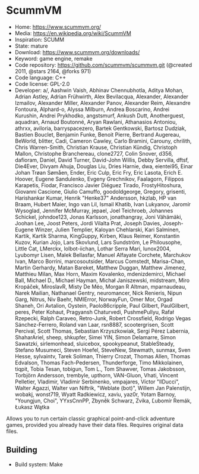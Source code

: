 # ScummVM

- Home: https://www.scummvm.org/
- Media: https://en.wikipedia.org/wiki/ScummVM
- Inspiration: SCUMM
- State: mature
- Download: https://www.scummvm.org/downloads/
- Keyword: game engine, remake
- Code repository: https://github.com/scummvm/scummvm.git (@created 2011, @stars 2164, @forks 971)
- Code language: C++
- Code license: GPL-2.0
- Developer: a/, Aashwin Vaish, Abhinav Chennubhotla, Aditya Mohan, Adrian Astley, Adrian Frühwirth, Alex Bevilacqua, Alexander, Alexander Izmailov, Alexander Miller, Alexander Panov, Alexander Reim, Alexandre Fontoura, Alphard-o, Alyssa Milburn, Andrea Boscarino, Andrei Kurushin, Andrei Prykhodko, angstsmurf, Ankush Dutt, Anotherguest, aquadran, Arnaud Boutonné, Aryan Rawlani, Athanasios Antoniou, athrxx, aviloria, barryspacezero, Bartek Gentkowski, Bartosz Dudziak, Bastien Bouclet, Benjamin Funke, Benoit Pierre, Bertrand Augereau, BeWorld, blitter, Cadi, Cameron Cawley, Carlo Bramini, Carouny, chrilith, Chris Warren-Smith, Christian Krause, Christian Kündig, Christoph Mallon, Christophe Branchereau, clone2727, Colin Snover, d356, dafioram, Daniel, David Turner, David-John Willis, Debby Servilla, dftsf, Die4Ever, Divyam Ahuja, Douglas Liu, Dries Harnie, dwa, eientei95, Einar Johan Trøan Sømåen, Ender, Eric Culp, Eric Fry, Eric Lasota, Erich E. Hoover, Eugene Sandulenko, Evgeny Grechnikov, Faalagorn, Filippos Karapetis, Fiodar, Francisco Javier Diéguez Tirado, FrostyHitoshura, Giovanni Cascione, Giulio Camuffo, goodoldgeorge, Gregory, grisenti, Harishankar Kumar, Henrik "Henke37" Andersson, hkzlab, HP van Braam, Hubert Maier, Ingo van Lil, Ismail Khatib, Ivan Lukyanov, Jaromír Wysoglad, Jennifer McMurray, jepael, Joel Teichroeb, Johannes Schickel, johndoe123, Jonas Karlsson, jonathangray, Joni Vähämäki, Joohan Lee, Joost Peters, Jordi Vilalta Prat, Joseph Davies, Joseph-Eugene Winzer, Julien Templier, Kaloyan Chehlarski, Kari Salminen, Kartik, Kartik Sharma, KingGuppy, Kirben, Klaus Reimer, Konstantin Kuzov, Kurian Jojo, Lars Skovlund, Lars Sundström, Le Philousophe, Little Cat, LMerckx, lolbot-iichan, Lothar Serra Mari, lunox2004, Lyubomyr Lisen, Malek Bellasfar, Manuel Alfayate Corchete, Marchukov Ivan, Marco Borrini, marcosoutsider, Marcus Comstedt, Marisa-Chan, Martin Gerhardy, Matan Bareket, Matthew Duggan, Matthew Jimenez, Matthieu Milan, Max Horn, Maxim Kovalenko, mdenizdemirci, Michael Ball, Michael D., Michael Hayman, Michał Janiszewski, midstream, Miro Kropáček, MiroslavR, Misty De Méo, Morgan R Altman, mparnaudeau, Narek Mailian, Nathanael Gentry, neuromancer, Nick Renieris, Nipun Garg, Nitrus, Niv Baehr, NMIError, NorwayFun, Omer Mor, Orgad Shaneh, Ori Avtalion, Oystein, Paolo86cripple, Paul Gilbert, PaulGilbert, peres, Peter Kohaut, Pragyansh Chaturvedi, PushmePullyu, Rafał Rzepecki, Ralph Caraveo, Retro-Junk, Robert Crossfield, Rodrigo Vegas Sánchez-Ferrero, Roland van Laar, rsn8887, scootergrisen, Scott Percival, Scott Thomas, Sebastian Krzyszkowiak, Sergi Pérez Labernia, ShaharAriel, sheep, shkupfer, Simei YIN, Simon Delamarre, Simon Sawatzki, sirlemonhead, sluicebox, spookypeanut, StableSteady, Stefano Musumeci, Steven Hoefel, SteveNew, Stewmath, sunmax, Sven Hesse, sylvaintv, Tarek Soliman, Thierry Crozat, Thomas Allen, Thomas Edvalson, Thomas Fach-Pedersen, Thunderforge, Timo Mikkolainen, tiqpit, Tobia Tesan, tobigun, Tom L., Tom Shawver, Tomas Jakobsson, Torbjörn Andersson, trembyle, upthorn, VAN-Gluon, Vhati, Vincent Pelletier, Vladimir, Vladimir Serbinenko, vmpajares, Víctor "IlDucci", Walter Agazzi, Walter van Niftrik, "Weblate (bot)", Willem Jan Palenstijn, wobakj, wonst719, Wyatt Radkiewicz, xaviu, yaz0r, Yotam Barnoy, "Youngjun, Choi", YYxsCnnPP, Zbyněk Schwarz, Zvika, Ľubomír Remák, Łukasz Wątka

Allows you to run certain classic graphical point-and-click adventure games, provided you already have their data files.
Requires original data files.

## Building

- Build system: Make
